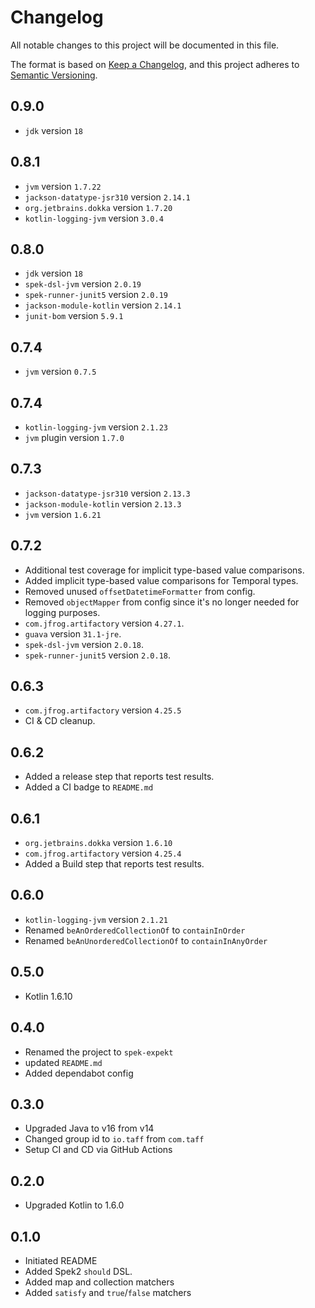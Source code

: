 # Changelog

All notable changes to this project will be documented in this file.

The format is based on [Keep a Changelog](https://keepachangelog.com/en/1.0.0/),
and this project adheres to [Semantic Versioning](https://semver.org/spec/v2.0.0.html).

## 0.9.0

- `jdk` version `18`

## 0.8.1

- `jvm` version `1.7.22`
- `jackson-datatype-jsr310` version `2.14.1`
- `org.jetbrains.dokka` version `1.7.20`
- `kotlin-logging-jvm` version `3.0.4`

## 0.8.0

- `jdk` version `18`
- `spek-dsl-jvm` version `2.0.19`
- `spek-runner-junit5` version `2.0.19`
- `jackson-module-kotlin` version `2.14.1`
- `junit-bom` version `5.9.1`

## 0.7.4

- `jvm` version `0.7.5`

## 0.7.4

- `kotlin-logging-jvm` version `2.1.23`
- `jvm` plugin version `1.7.0`

## 0.7.3
- `jackson-datatype-jsr310` version `2.13.3`
- `jackson-module-kotlin` version `2.13.3`
- `jvm` version `1.6.21`

## 0.7.2
- Additional test coverage for implicit type-based value comparisons.
- Added implicit type-based value comparisons for Temporal types.
- Removed unused `offsetDatetimeFormatter` from config.
- Removed `objectMapper` from config since it's no longer needed for logging purposes.
- `com.jfrog.artifactory` version `4.27.1`.
- `guava` version `31.1-jre`.
-  `spek-dsl-jvm` version `2.0.18`.
- `spek-runner-junit5` version `2.0.18`.

## 0.6.3
- `com.jfrog.artifactory` version `4.25.5`
- CI & CD cleanup.

## 0.6.2
- Added a release step that reports test results.
- Added a CI badge to `README.md`

## 0.6.1
- `org.jetbrains.dokka` version `1.6.10`
- `com.jfrog.artifactory` version `4.25.4`
- Added a Build step that reports test results.

## 0.6.0
- `kotlin-logging-jvm` version `2.1.21`
- Renamed `beAnOrderedCollectionOf` to `containInOrder`
- Renamed `beAnUnorderedCollectionOf` to `containInAnyOrder`

## 0.5.0

- Kotlin 1.6.10

## 0.4.0

- Renamed the project to `spek-expekt`
- updated `README.md`
- Added dependabot config

## 0.3.0

- Upgraded Java to v16 from v14
- Changed group id to `io.taff` from `com.taff`
- Setup CI and CD via GitHub Actions

## 0.2.0

- Upgraded Kotlin to 1.6.0

## 0.1.0

- Initiated README
- Added Spek2 `should` DSL.
- Added map and collection matchers
- Added `satisfy` and `true`/`false` matchers


